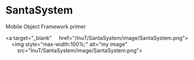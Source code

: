 # SantaSystem
Mobile Object Framework primer

<a target="_blank"
    href="/InuT/SantaSystem/image/SantaSystem.png">
    <img style="max-width:100%;" alt="my image"
        src="InuT/SantaSystem/image/SantaSystem.png">
</a>

